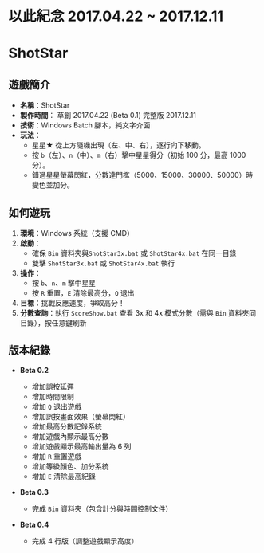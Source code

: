 # 以此紀念  2017.04.22 ~ 2017.12.11
# ShotStar 
## 遊戲簡介

- **名稱**：ShotStar  
- **製作時間**：
 草創 2017.04.22 (Beta 0.1)
 完整版 2017.12.11  
- **技術**：Windows Batch 腳本，純文字介面  
- **玩法**：  
  - 星星★ 從上方隨機出現（左、中、右），逐行向下移動。  
  - 按 `b`（左）、`n`（中）、`m`（右）擊中星星得分（初始 100 分，最高 1000 分）。  
  - 錯過星星螢幕閃紅，分數達門檻（5000、15000、30000、50000）時變色並加分。  

## 如何遊玩

1. **環境**：Windows 系統（支援 CMD）  
2. **啟動**：  
   - 確保 `Bin` 資料夾與`ShotStar3x.bat` 或 `ShotStar4x.bat`  在同一目錄  
   - 雙擊 `ShotStar3x.bat` 或 `ShotStar4x.bat` 執行  
3. **操作**：  
   - 按 `b`、`n`、`m` 擊中星星  
   - 按 `R` 重置，`E` 清除最高分，`Q` 退出  
4. **目標**：挑戰反應速度，爭取高分！  
5. **分數查詢**：執行 `ScoreShow.bat` 查看 3x 和 4x 模式分數（需與 `Bin` 資料夾同目錄），按任意鍵刷新

## 版本紀錄

- **Beta 0.2**  
  - 增加誤按延遲  
  - 增加時間限制  
  - 增加 `Q` 退出遊戲  
  - 增加誤按畫面效果（螢幕閃紅）  
  - 增加最高分數記錄系統  
  - 增加遊戲內顯示最高分數  
  - 增加遊戲顯示最高輸出量為 6 列  
  - 增加 `R` 重置遊戲  
  - 增加等級顏色、加分系統  
  - 增加 `E` 清除最高紀錄  

- **Beta 0.3**  
  - 完成 `Bin` 資料夾（包含計分與時間控制文件）  

- **Beta 0.4**  
  - 完成 4 行版（調整遊戲顯示高度）  
